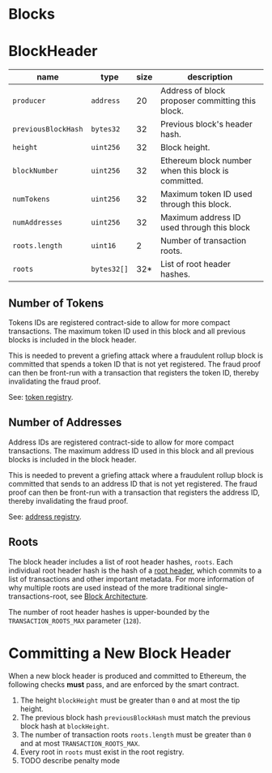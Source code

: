 Blocks
===

# BlockHeader

| name                | type        | size | description                                         |
| ------------------- | ----------- | ---- | --------------------------------------------------- |
| `producer`          | `address`   | 20   | Address of block proposer committing this block.    |
| `previousBlockHash` | `bytes32`   | 32   | Previous block's header hash.                       |
| `height`            | `uint256`   | 32   | Block height.                                       |
| `blockNumber`       | `uint256`   | 32   | Ethereum block number when this block is committed. |
| `numTokens`         | `uint256`   | 32   | Maximum token ID used through this block.           |
| `numAddresses`      | `uint256`   | 32   | Maximum address ID used through this block          |
| `roots.length`      | `uint16`    | 2    | Number of transaction roots.                        |
| `roots`             | `bytes32[]` | 32*  | List of root header hashes.                         |

## Number of Tokens

Tokens IDs are registered contract-side to allow for more compact transactions. The maximum token ID used in this block and all previous blocks is included in the block header.

This is needed to prevent a griefing attack where a fraudulent rollup block is committed that spends a token ID that is not yet registered. The fraud proof can then be front-run with a transaction that registers the token ID, thereby invalidating the fraud proof.

See: [token registry](./Tokens.md).

## Number of Addresses

Address IDs are registered contract-side to allow for more compact transactions. The maximum address ID used in this block and all previous blocks is included in the block header.

This is needed to prevent a griefing attack where a fraudulent rollup block is committed that sends to an address ID that is not yet registered. The fraud proof can then be front-run with a transaction that registers the address ID, thereby invalidating the fraud proof.

See: [address registry](./Addresses.md).

## Roots

The block header includes a list of root header hashes, `roots`. Each individual root header hash is the hash of a [root header](./Roots.md), which commits to a list of transactions and other important metadata. For more information of why multiple roots are used instead of the more traditional single-transactions-root, see [Block Architecture](../0.%20Fundamentals/3.%20Block%20Architecture.md).

The number of root header hashes is upper-bounded by the `TRANSACTION_ROOTS_MAX` parameter (`128`).

# Committing a New Block Header

When a new block header is produced and committed to Ethereum, the following checks **must** pass, and are enforced by the smart contract.

1. The height `blockHeight` must be greater than `0` and at most the tip height.
1. The previous block hash `previousBlockHash` must match the previous block hash at `blockHeight`.
1. The number of transaction roots `roots.length` must be greater than `0` and at most `TRANSACTION_ROOTS_MAX`.
1. Every root in `roots` must exist in the root registry.
1. TODO describe penalty mode
